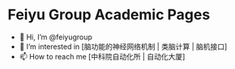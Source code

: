 # Feiyu Group Academic Pages

- 👋 Hi, I’m @feiyugroup
- 👀 I’m interested in [脑功能的神经网络机制 | 类脑计算 | 脑机接口]
- 📫 How to reach me [中科院自动化所 | 自动化大厦]

<!---
feiyugroup/feiyugroup is a ✨ special ✨ repository because its `README.md` (this file) appears on your GitHub profile.
You can click the Preview link to take a look at your changes.
- 👋 Hi, I’m @feiyugroup
- 👀 I’m interested in [脑功能的神经网络机制 | 类脑计算 | 脑机接口]
- 🌱 I’m currently learning ...
- 💞️ I’m looking to collaborate on ...
- 📫 How to reach me ...
- 😄 Pronouns: ...
- ⚡ Fun fact: ...
--->
